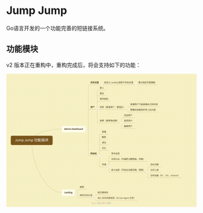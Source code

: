Jump Jump
===

Go语言开发的一个功能完善的短链接系统。

## 功能模块
v2 版本正在重构中，重构完成后，将会支持如下的功能：

![Jump Jump 功能模块](j2module.png?raw=true "Jump Jump 功能模块")